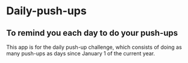 # Daily-push-ups

## To remind you each day to do your push-ups

This app is for the daily push-up challenge, which consists of doing as many push-ups as days since January 1 of the current year.
